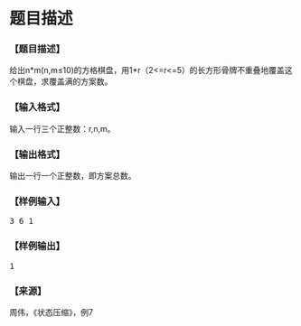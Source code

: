# 题目描述


<h3>
【题目描述】
</h3>
<p>
给出n*m(n,m≤10)的方格棋盘，用1*r（2&lt;=r&lt;=5）的长方形骨牌不重叠地覆盖这个棋盘，求覆盖满的方案数。
</p>
<h3>
【输入格式】
</h3>
<p>
输入一行三个正整数：r,n,m。
</p>
<h3>
【输出格式】
</h3>
<p>
输出一行一个正整数，即方案总数。
</p>
<h3>
【样例输入】
</h3>
<pre>3 6 1</pre>
<h3>
【样例输出】
</h3>
<pre>1</pre>
<h3>
【来源】
</h3>
<p>
周伟，《状态压缩》，例7
</p>

